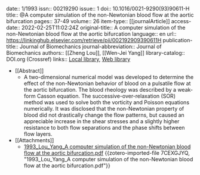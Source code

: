 date:: 1/1993
issn:: 00219290
issue:: 1
doi:: 10.1016/0021-9290(93)90611-H
title:: @A computer simulation of the non-Newtonian blood flow at the aortic bifurcation
pages:: 37-49
volume:: 26
item-type:: [[journalArticle]]
access-date:: 2022-02-25T11:02:24Z
original-title:: A computer simulation of the non-Newtonian blood flow at the aortic bifurcation
language:: en
url:: https://linkinghub.elsevier.com/retrieve/pii/002192909390611H
publication-title:: Journal of Biomechanics
journal-abbreviation:: Journal of Biomechanics
authors:: [[Zheng Lou]], [[Wen-Jei Yang]]
library-catalog:: DOI.org (Crossref)
links:: [Local library](zotero://select/groups/4605909/items/QK4WBAS2), [Web library](https://www.zotero.org/groups/4605909/items/QK4WBAS2)

- [[Abstract]]
	- A two-dimensional numerical model was developed to determine the effect of the non-Newtonian behavior of blood on a pulsatile flow at the aortic bifurcation. The blood rheology was described by a weak-form Casson equation. The successive-over-relaxation (SOR) method was used to solve both the vorticity and Poisson equations numerically. It was disclosed that the non-Newtonian property of blood did not drastically change the flow patterns, but caused an appreciable increase in the shear stresses and a slightly higher resistance to both flow separations and the phase shifts between flow layers.
- [[Attachments]]
	- [1993_Lou_Yang_A computer simulation of the non-Newtonian blood flow at the aortic bifurcation.pdf](zotero://select/groups/4605909/items/7CEXGJYQ) {{zotero-imported-file 7CEXGJYQ, "1993_Lou_Yang_A computer simulation of the non-Newtonian blood flow at the aortic bifurcation.pdf"}}